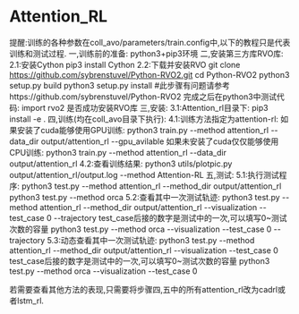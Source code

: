# Attention_RL
提醒:训练的各种参数在coll_avo/parameters/train.config中,以下的教程只是代表训练和测试过程.
一,训练前的准备:
   python3+pip3环境
二,安装第三方库RVO库:
   2.1:安装Cython 
       pip3 install Cython
   2.2:下载并安装RVO
       git clone https://github.com/sybrenstuvel/Python-RVO2.git
       cd Python-RVO2
       python3 setup.py build
       python3 setup.py install
       #此步骤有问题请参考https://github.com/sybrenstuvel/Python-RVO2
       完成之后在python3中测试代码:
       import rvo2 是否成功安装RVO库
三,安装:
   3.1:Attention_rl目录下:
       pip3 install -e .
四,训练(均在coll_avo目录下执行):
   4.1:训练方法指定为attention-rl:
       如果安装了cuda能够使用GPU训练:
       python3 train.py --method attention_rl --data_dir output/attention_rl --gpu_avilable
       如果未安装了cuda仅仅能够使用CPU训练:
       python3 train.py --method attention_rl --data_dir output/attention_rl
   4.2:查看训练结果:
       python3 utils/plotpic.py output/attention_rl/output.log --method Attention-RL
五,测试:
   5.1:执行测试程序:
       python3 test.py --method attention_rl --method_dir output/attention_rl 
       python3 test.py --method orca 
   5.2:查看其中一次测试轨迹:
       python3 test.py --method attention_rl --method_dir output/attention_rl  --visualization --test_case 0 --trajectory
       test_case后接的数字是测试中的一次,可以填写0~测试次数的容量
       python3 test.py --method orca  --visualization --test_case 0 --trajectory
   5.3:动态查看其中一次测试轨迹:
       python3 test.py --method attention_rl --method_dir output/attention_rl  --visualization --test_case 0 
       test_case后接的数字是测试中的一次,可以填写0~测试次数的容量
       python3 test.py --method orca  --visualization --test_case 0 

若需要查看其他方法的表现,只需要将步骤四,五中的所有attention_rl改为cadrl或者lstm_rl.

   
    


     
       
       
   

